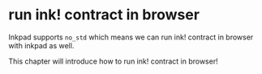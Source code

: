 # run ink! contract in browser

Inkpad supports `no_std` which means we can run ink! contract in browser with
inkpad as well.

This chapter will introduce how to run ink! contract in browser!

